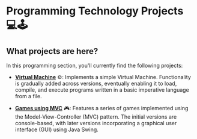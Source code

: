 <!-- Created by Jonathan Carrero -->

# Programming Technology Projects 💻🕹️

## What projects are here?

In this programming section, you'll currently find the following projects:

*   **[Virtual Machine](./Máquina%20Virtual/)** ⚙️: Implements a simple Virtual Machine. Functionality is gradually added across versions, eventually enabling it to load, compile, and execute programs written in a basic imperative language from a file.

*   **[Games using MVC](./Juegos%20usando%20MVC/)** 🎮: Features a series of games implemented using the Model-View-Controller (MVC) pattern. The initial versions are console-based, with later versions incorporating a graphical user interface (GUI) using Java Swing.